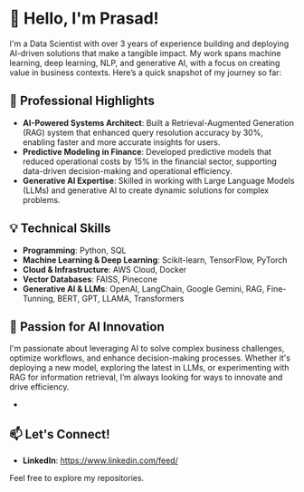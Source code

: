 # 👋 Hello, I'm Prasad!

I'm a Data Scientist with over 3 years of experience building and deploying AI-driven solutions that make a tangible impact. My work spans machine learning, deep learning, NLP, and generative AI, with a focus on creating value in business contexts. Here’s a quick snapshot of my journey so far:

## 🚀 Professional Highlights
- **AI-Powered Systems Architect**: Built a Retrieval-Augmented Generation (RAG) system that enhanced query resolution accuracy by 30%, enabling faster and more accurate insights for users.
- **Predictive Modeling in Finance**: Developed predictive models that reduced operational costs by 15% in the financial sector, supporting data-driven decision-making and operational efficiency.
- **Generative AI Expertise**: Skilled in working with Large Language Models (LLMs) and generative AI to create dynamic solutions for complex problems.

## 💡 Technical Skills
- **Programming**: Python, SQL
- **Machine Learning & Deep Learning**: Scikit-learn, TensorFlow, PyTorch
- **Cloud & Infrastructure**: AWS Cloud, Docker
- **Vector Databases**: FAISS, Pinecone
- **Generative AI & LLMs**: OpenAI, LangChain, Google Gemini, RAG, Fine-Tunning, BERT, GPT, LLAMA, Transformers

## 🌱 Passion for AI Innovation
I'm passionate about leveraging AI to solve complex business challenges, optimize workflows, and enhance decision-making processes. Whether it's deploying a new model, exploring the latest in LLMs, or experimenting with RAG for information retrieval, I’m always looking for ways to innovate and drive efficiency.

- 
## 📫 Let's Connect!
- **LinkedIn**: https://www.linkedin.com/feed/

Feel free to explore my repositories.
